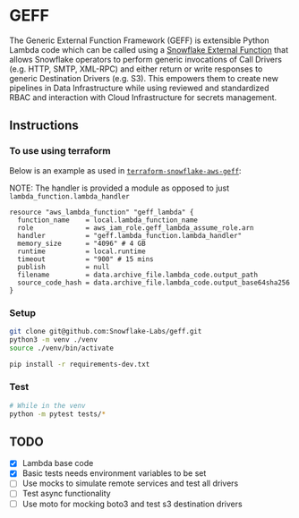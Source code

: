 # GEFF

The Generic External Function Framework (GEFF) is extensible Python Lambda code which can be called using a [Snowflake External Function](https://docs.snowflake.com/en/sql-reference/external-functions-introduction.html) that allows Snowflake operators to perform generic invocations of Call Drivers (e.g. HTTP, SMTP, XML-RPC) and either return or write responses to generic Destination Drivers (e.g. S3). This empowers them to create new pipelines in Data Infrastructure while using reviewed and standardized RBAC and interaction with Cloud Infrastructure for secrets management.

## Instructions

### To use using terraform

Below is an example as used in [`terraform-snowflake-aws-geff`](https://github.com/Snowflake-Labs/terraform-snowflake-aws-geff):

NOTE: The handler is provided a module as opposed to just `lambda_function.lambda_handler`

```hcl
resource "aws_lambda_function" "geff_lambda" {
  function_name    = local.lambda_function_name
  role             = aws_iam_role.geff_lambda_assume_role.arn
  handler          = "geff.lambda_function.lambda_handler"
  memory_size      = "4096" # 4 GB
  runtime          = local.runtime
  timeout          = "900" # 15 mins
  publish          = null
  filename         = data.archive_file.lambda_code.output_path
  source_code_hash = data.archive_file.lambda_code.output_base64sha256
}
```

### Setup

```bash
git clone git@github.com:Snowflake-Labs/geff.git
python3 -m venv ./venv
source ./venv/bin/activate

pip install -r requirements-dev.txt
```

### Test

```bash
# While in the venv
python -m pytest tests/*
```

## TODO

- [x] Lambda base code
- [x] Basic tests needs environment variables to be set
- [ ] Use mocks to simulate remote services and test all drivers
- [ ] Test async functionality
- [ ] Use moto for mocking boto3 and test s3 destination drivers
